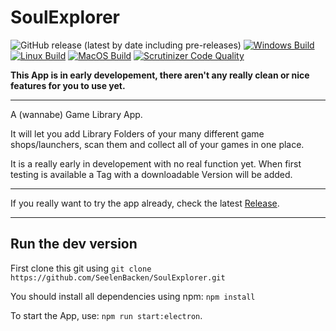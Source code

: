 # SoulExplorer

![GitHub release (latest by date including pre-releases)](https://img.shields.io/github/v/release/SeelenBacken/SoulExplorer?include_prereleases)
[![Windows Build](https://github.com/SeelenBacken/SoulExplorer/actions/workflows/windows.yml/badge.svg)](https://github.com/SeelenBacken/SoulExplorer/actions/workflows/windows.yml)
[![Linux Build](https://github.com/SeelenBacken/SoulExplorer/actions/workflows/ubuntu.yml/badge.svg)](https://github.com/SeelenBacken/SoulExplorer/actions/workflows/ubuntu.yml)
[![MacOS Build](https://github.com/SeelenBacken/SoulExplorer/actions/workflows/macos.yml/badge.svg)](https://github.com/SeelenBacken/SoulExplorer/actions/workflows/macos.yml)
[![Scrutinizer Code Quality](https://img.shields.io/scrutinizer/quality/g/SeelenBacken/SoulExplorer/master)](https://scrutinizer-ci.com/g/SeelenBacken/SoulExplorer/?branch=master)

**This App is in early developement, there aren't any really clean or nice features for you to use yet.**

***

A (wannabe) Game Library App.

It will let you add Library Folders of your many different game shops/launchers,
scan them and collect all of your games in one place.

It is a really early in developement with no real function yet. When first testing is available a Tag with a downloadable Version will be added.

***

If you really want to try the app already, check the latest [Release](https://github.com/SeelenBacken/SoulExplorer/releases).

***
## Run the dev version

First clone this git using
`git clone https://github.com/SeelenBacken/SoulExplorer.git`

You should install all dependencies using npm:
`npm install`

To start the App, use:
`npm run start:electron`.


